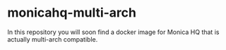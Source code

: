 # monicahq-multi-arch

In this repository you will soon find a docker image for Monica HQ that is actually multi-arch compatible.
